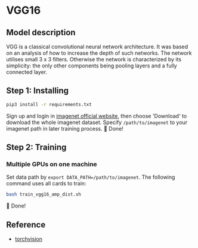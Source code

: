 # VGG16
## Model description
VGG is a classical convolutional neural network architecture. It was based on an analysis of how to increase the depth of such networks. The network utilises small 3 x 3 filters. Otherwise the network is characterized by its simplicity: the only other components being pooling layers and a fully connected layer.


## Step 1: Installing
```bash
pip3 install -r requirements.txt
```
Sign up and login in [imagenet official website](https://www.image-net.org/index.php), then choose 'Download' to download the whole imagenet dataset. Specify `/path/to/imagenet` to your imagenet path in later training process.
:beers: Done!

## Step 2: Training
### Multiple GPUs on one machine
Set data path by `export DATA_PATH=/path/to/imagenet`. The following command uses all cards to train:

```bash
bash train_vgg16_amp_dist.sh
```

:beers: Done!


## Reference
- [torchvision](https://github.com/pytorch/vision/tree/main/references/classification)
